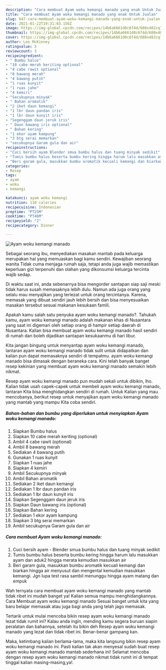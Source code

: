 ```yaml
---
description: "Cara membuat Ayam woku kemangi manado yang enak Untuk Jualan"
title: "Cara membuat Ayam woku kemangi manado yang enak Untuk Jualan"
slug: 647-cara-membuat-ayam-woku-kemangi-manado-yang-enak-untuk-jualan
date: 2021-01-22T19:31:03.156Z
image: https://img-global.cpcdn.com/recipes/14b6a6661d0c6f4d/680x482cq70/ayam-woku-kemangi-manado-foto-resep-utama.jpg
thumbnail: https://img-global.cpcdn.com/recipes/14b6a6661d0c6f4d/680x482cq70/ayam-woku-kemangi-manado-foto-resep-utama.jpg
cover: https://img-global.cpcdn.com/recipes/14b6a6661d0c6f4d/680x482cq70/ayam-woku-kemangi-manado-foto-resep-utama.jpg
author: Leo McKinney
ratingvalue: 3
reviewcount: 3
recipeingredient:
- " Bumbu halus"
- "10 cabe merah keriting optional"
- "4 cabe rawit optional"
- "8 bawang merah"
- "4 bawang putih"
- "1 ruas kunyit"
- "1 ruas jahe"
- "4 kemiri"
- "Secukupnya minyak"
- " Bahan aromatik"
- "2 iket daun kemangi"
- "1 lbr daun pandan iris"
- "1 lbr daun kunyit iris"
- "Segenggam daun jeruk iris"
- " Daun bawang iris optional"
- " Bahan kering"
- "1 ekor ayam kampung"
- "3 btg serai memarkan"
- "secukupnya Garam gula dan air"
recipeinstructions:
- "Cuci bersih ayam Blender smua bumbu halus dan tuang minyak sedikit"
- "Tumis bumbu halus beserta bumbu kering hingga harum lalu masukkan ayam dan aduk2 hingga merata kemudian masukkan air"
- "Beri garam gula, masukkan bumbu aromatik kecuali kemangi dan biarkan hingga air menyusut dan mengental kemudian masukkan kemangi. Jgn lupa test rasa sambil menunggu hingga ayam matang dan empuk"
categories:
- Resep
tags:
- ayam
- woku
- kemangi

katakunci: ayam woku kemangi 
nutrition: 110 calories
recipecuisine: Indonesian
preptime: "PT25M"
cooktime: "PT46M"
recipeyield: "2"
recipecategory: Dinner

---
```



![Ayam woku kemangi manado](https://img-global.cpcdn.com/recipes/14b6a6661d0c6f4d/680x482cq70/ayam-woku-kemangi-manado-foto-resep-utama.jpg)

Sebagai seorang ibu, menyediakan masakan mantab pada keluarga merupakan hal yang memuaskan bagi kamu sendiri. Kewajiban seorang  wanita Tidak cuma menjaga rumah saja, tetapi anda juga wajib memastikan keperluan gizi terpenuhi dan olahan yang dikonsumsi keluarga tercinta wajib sedap.

Di waktu  saat ini, anda sebenarnya bisa mengorder santapan siap saji meski tidak harus susah memasaknya lebih dulu. Namun ada juga orang yang selalu mau menyajikan yang terlezat untuk orang tercintanya. Karena, memasak yang dibuat sendiri jauh lebih bersih dan bisa menyesuaikan masakan tersebut sesuai makanan kesukaan famili. 



Apakah kamu salah satu penyuka ayam woku kemangi manado?. Tahukah kamu, ayam woku kemangi manado adalah makanan khas di Nusantara yang saat ini digemari oleh setiap orang di hampir setiap daerah di Nusantara. Kalian bisa membuat ayam woku kemangi manado hasil sendiri di rumah dan boleh dijadikan santapan kesukaanmu di hari libur.

Kita jangan bingung untuk menyantap ayam woku kemangi manado, lantaran ayam woku kemangi manado tidak sulit untuk didapatkan dan kalian pun dapat memasaknya sendiri di tempatmu. ayam woku kemangi manado bisa dimasak dengan beraneka cara. Kini telah banyak banget resep kekinian yang membuat ayam woku kemangi manado semakin lebih nikmat.

Resep ayam woku kemangi manado pun mudah sekali untuk dibikin, lho. Kalian tidak usah capek-capek untuk membeli ayam woku kemangi manado, lantaran Kita bisa menghidangkan sendiri di rumah. Untuk Kalian yang mau mencobanya, berikut resep untuk menyajikan ayam woku kemangi manado yang mantab yang mampu Kita coba sendiri.

<!--inarticleads1-->

##### Bahan-bahan dan bumbu yang diperlukan untuk menyiapkan Ayam woku kemangi manado:

1. Siapkan  Bumbu halus
1. Siapkan 10 cabe merah keriting (optional)
1. Ambil 4 cabe rawit (optional)
1. Ambil 8 bawang merah
1. Sediakan 4 bawang putih
1. Gunakan 1 ruas kunyit
1. Siapkan 1 ruas jahe
1. Siapkan 4 kemiri
1. Ambil Secukupnya minyak
1. Ambil  Bahan aromatik
1. Sediakan 2 iket daun kemangi
1. Sediakan 1 lbr daun pandan iris
1. Sediakan 1 lbr daun kunyit iris
1. Siapkan Segenggam daun jeruk iris
1. Siapkan  Daun bawang iris (optional)
1. Siapkan  Bahan kering
1. Sediakan 1 ekor ayam kampung
1. Siapkan 3 btg serai memarkan
1. Ambil secukupnya Garam gula dan air




<!--inarticleads2-->

##### Cara membuat Ayam woku kemangi manado:

1. Cuci bersih ayam - Blender smua bumbu halus dan tuang minyak sedikit
1. Tumis bumbu halus beserta bumbu kering hingga harum lalu masukkan ayam dan aduk2 hingga merata kemudian masukkan air
1. Beri garam gula, masukkan bumbu aromatik kecuali kemangi dan biarkan hingga air menyusut dan mengental kemudian masukkan kemangi. Jgn lupa test rasa sambil menunggu hingga ayam matang dan empuk




Wah ternyata cara membuat ayam woku kemangi manado yang mantab tidak ribet ini mudah banget ya! Kalian semua mampu menghidangkannya. Cara Membuat ayam woku kemangi manado Sesuai banget untuk kita yang baru belajar memasak atau juga bagi anda yang telah jago memasak.

Tertarik untuk mulai mencoba bikin resep ayam woku kemangi manado lezat tidak rumit ini? Kalau anda ingin, mending kamu segera buruan siapin peralatan dan bahannya, setelah itu bikin deh Resep ayam woku kemangi manado yang lezat dan tidak ribet ini. Benar-benar gampang kan. 

Maka, ketimbang kalian berlama-lama, maka kita langsung bikin resep ayam woku kemangi manado ini. Pasti kalian tak akan menyesal sudah buat resep ayam woku kemangi manado mantab sederhana ini! Selamat mencoba dengan resep ayam woku kemangi manado nikmat tidak rumit ini di tempat tinggal kalian masing-masing,ya!.

